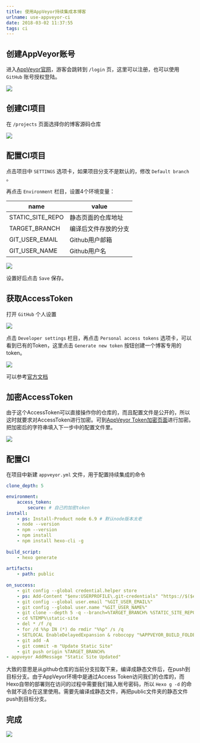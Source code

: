 ```yaml
---
title: 使用AppVeyor持续集成本博客
urlname: use-appveyor-ci
date: 2018-03-02 11:37:55
tags: ci
---
```

## 创建AppVeyor账号
进入[AppVeyor官网](https://ci.appveyor.com)，游客会跳转到 `/login` 页，这里可以注册，也可以使用 `GitHub` 账号授权登陆。

![](/images/appveyor_login.png)
<!-- more -->
## 创建CI项目
在 `/projects` 页面选择你的博客源码仓库

![](/images/appveyor_select_repo.png)

## 配置CI项目
点击项目中 `SETTINGS` 选项卡，如果项目分支不是默认的，修改 `Default branch` 。

再点击 `Environment` 栏目，设置4个环境变量：

|name|value|
|---|---|
|STATIC_SITE_REPO|静态页面的仓库地址|
|TARGET_BRANCH|编译后文件存放的分支|
|GIT_USER_EMAIL|Github用户邮箱|
|GIT_USER_NAME|Github用户名|

![](/images/appveyor_project_env.png)

设置好后点击 `Save` 保存。

## 获取AccessToken
打开 `GitHub` 个人设置

![](/images/github_setting.png)

点击 `Developer settings` 栏目，再点击 `Personal access tokens` 选项卡，可以看到已有的Token，这里点击 `Generate new token` 按钮创建一个博客专用的token。

![](/images/github_token.png)

可以参考[官方文档](https://help.github.com/articles/creating-a-personal-access-token-for-the-command-line/)

## 加密AccessToken
由于这个AccessToken可以直接操作你的仓库的，而且配置文件是公开的，所以这时就要求对AccessToken进行加密。可到[AppVeyor Token加密页面](https://ci.appveyor.com/tools/encrypt)进行加密。把加密后的字符串填入下一步中的配置文件里。

![](/images/appveyor_encrypt.png)

## 配置CI
在项目中新建 `appveyor.yml` 文件，用于配置持续集成的命令
```yml
clone_depth: 5

environment:
    access_token:
        secure: # 自己的加密token
install:
    - ps: Install-Product node 6.9 # 默认node版本太老
    - node --version
    - npm --version
    - npm install
    - npm install hexo-cli -g
    
build_script:
    - hexo generate
    
artifacts:
    - path: public
    
on_success:
    - git config --global credential.helper store
    - ps: Add-Content "$env:USERPROFILE\.git-credentials" "https://$($env:access_token):x-oauth-basic@github.com`n"
    - git config --global user.email "%GIT_USER_EMAIL%"
    - git config --global user.name "%GIT_USER_NAME%"
    - git clone --depth 5 -q --branch=%TARGET_BRANCH% %STATIC_SITE_REPO% %TEMP%\static-site
    - cd %TEMP%\static-site
    - del * /f /q
    - for /d %%p IN (*) do rmdir "%%p" /s /q
    - SETLOCAL EnableDelayedExpansion & robocopy "%APPVEYOR_BUILD_FOLDER%\public" "%TEMP%\static-site" /e & IF !ERRORLEVEL! EQU 1 (exit 0) ELSE (IF !ERRORLEVEL! EQU 3 (exit 0) ELSE (exit 1))
    - git add -A
    - git commit -m "Update Static Site"
    - git push origin %TARGET_BRANCH%
- appveyor AddMessage "Static Site Updated"
```
大致的意思是从github仓库的当前分支拉取下来，编译成静态文件后，在push到目标分支。由于AppVeyor环境中是通过Access Token访问我们的仓库的，而Hexo自带的部署则在访问的过程中需要我们输入帐号密码，所以 `Hexo g -d` 的命令就不适合在这里使用。需要先编译成静态文件，再把public文件夹的静态文件push到目标分支。

## 完成
![](/images/appveyor_build.png)